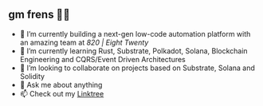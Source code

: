 ## gm frens 🫡🦍

- 🔭 I’m currently building a next-gen low-code automation platform with an amazing team at *820 | Eight Twenty*
- 🌱 I’m currently learning Rust, Substrate, Polkadot, Solana, Blockchain Engineering and CQRS/Event Driven Architectures
- 👯 I’m looking to collaborate on projects based on Substrate, Solana and Solidity
- 💬 Ask me about anything
- 📫 Check out my [Linktree](https://linktr.ee/lgnk)
